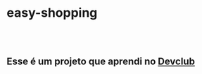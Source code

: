 <h1>easy-shopping</h1>
<br>
<br>
<h2>Esse é um projeto que aprendi no <a href="https://rodolfomori.com.br/devclub">Devclub</a></h2>
